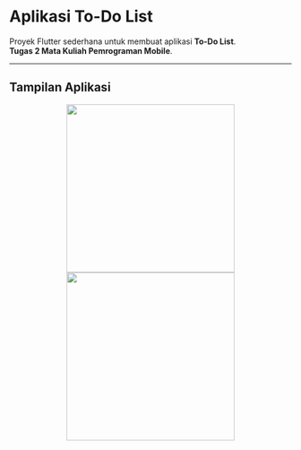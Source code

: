 # Aplikasi To-Do List

Proyek Flutter sederhana untuk membuat aplikasi **To-Do List**.  
**Tugas 2 Mata Kuliah Pemrograman Mobile**.

---

## Tampilan Aplikasi
<p align="center">
  <img src="https://github.com/user-attachments/assets/5657ec34-ed21-4f1f-a9ac-66be5ed349bf" width="300" />
  <img src="https://github.com/user-attachments/assets/a99edd49-1bdf-4a75-9680-90b26e7e8f18" width="300" />
</p>


